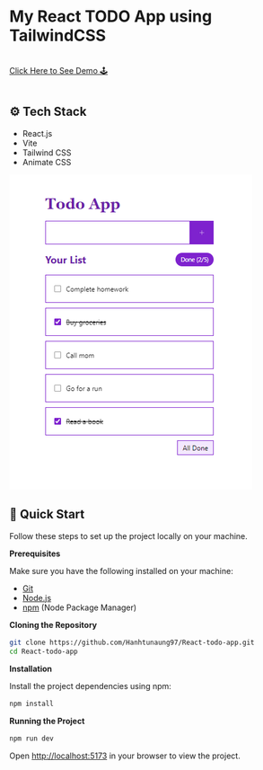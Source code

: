 # My React TODO App using TailwindCSS

<div>
   <br/>
   <a href="https://todo-app-react-sample.netlify.app/" target="_blank">
   Click Here to See Demo 🕹️
  </a>
</div>
<br/>

## <a >⚙️ Tech Stack</a>

- React.js
- Vite
- Tailwind CSS
- Animate CSS


![todo webpage](https://github.com/Hanhtunaung97/React-todo-app/blob/a34ee21af7c786513253463e84d4b27b5b637fbd/public/img/landing%20photo.PNG)

## <a>🤸 Quick Start</a>

Follow these steps to set up the project locally on your machine.

**Prerequisites**

Make sure you have the following installed on your machine:

- [Git](https://git-scm.com/)
- [Node.js](https://nodejs.org/en)
- [npm](https://www.npmjs.com/) (Node Package Manager)

**Cloning the Repository**

```bash
git clone https://github.com/Hanhtunaung97/React-todo-app.git
cd React-todo-app
```

**Installation**

Install the project dependencies using npm:

```bash
npm install
```

**Running the Project**

```bash
npm run dev
```

Open [http://localhost:5173](http://localhost:5173) in your browser to view the project.

